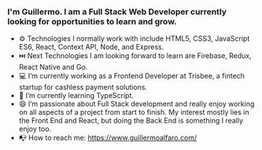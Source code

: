 ### I'm Guillermo. I am a Full Stack Web Developer currently looking for opportunities to learn and grow.

- ⚙️ Technologies I normally work with include HTML5, CSS3, JavaScript ES6, React, Context API, Node, and Express.
- ⏭️ Next Technologies I am looking forward to learn are Firebase, Redux, React Native and Go.
- 💻 I’m currently working as a Frontend Developer at Trisbee, a fintech startup for cashless payment solutions.   
- 📖 I’m currently learning TypeScript. 
- 😄 I’m passionate about Full Stack development and really enjoy working on all aspects of a project from start to finish. My interest mostly lies in the Front End and React, but doing the Back End is something I really enjoy too.
- 📭 How to reach me: https://www.guillermoalfaro.com/


